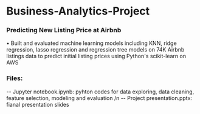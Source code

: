 # Business-Analytics-Project
### Predicting New Listing Price at Airbnb

• Built and evaluated machine learning models including KNN, ridge regression, lasso regression and regression tree models on 74K Airbnb listings data to predict initial listing prices using Python's scikit-learn on AWS 

### Files:
-- Jupyter notebook.ipynb: pyhton codes for data exploring, data cleaning, feature selection, modeling and evaluation /n
-- Project presentation.pptx: fianal presentation slides
